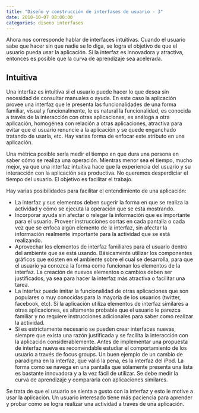 ```yaml
---
title: "Diseño y construcción de interfases de usuario - 3"
date: 2010-10-07 08:00:00
categories: diseno interfases
---
```


Ahora nos corresponde hablar de interfaces intuitivas. Cuando el usuario sabe que hacer sin que nadie se lo diga, se logra el objetivo de que el usuario pueda usar la aplicación. Si la interfaz es innovadora y atractiva, entonces es posible que la curva de aprendizaje sea acelerada.

## Intuitiva

Una interfaz es intuitiva si el usuario puede hacer lo que desea sin necesidad de consultar manuales o ayuda. En este caso la aplicación provee una interfaz que le presenta las funcionalidades de una forma familiar, visual y funcionalmente, le es natural la funcionalidad, es conocida a través de la interacción con otras aplicaciones, es análoga a otra aplicación, homogénea con relación a otras aplicaciones, atractiva para evitar que el usuario renuncie a la aplicación y se quede enganchado tratando de usarla, etc. Hay varias forma de enfocar este atributo en una aplicación.

Una métrica posible sería medir el tiempo en que dura una persona en saber cómo se realiza una operación. Mientras menor sea el tiempo, mucho mejor, ya que una interfaz intuitiva hace que la experiencia del usuario y su interacción con la aplicación sea productiva. No queremos desperdiciar el tiempo del usuario. El objetivo es facilitar el trabajo.

Hay varias posibilidades para facilitar el entendimiento de una aplicación:

- La interfaz y sus elementos deben sugerir la forma en que se realiza la actividad y cómo se ejecuta la operación que se está mostrando.
- Incorporar ayuda sin afectar o relegar la información que es importante para el usuario. Proveer instrucciones cortas en cada pantalla o cada vez que se enfoca algún elemento de la interfaz, sin afectar la información realmente importante para la actividad que se está realizando.
- Aprovechar los elementos de interfaz familiares para el usuario dentro del ambiente que se está usando. Básicamente utilizar los componentes gráficos que existen en el ambiente sobre el cual se desarrolla, para que el usuario ya conozca la forma como funcionan los elementos de la interfaz. La creación de nuevos elementos o cambios deben ser justificados, ya sea para hacer la interfaz más atractiva o facilitar una tarea.
- La interfaz puede imitar la funcionalidad de otras aplicaciones que son populares o muy conocidas para la mayoría de los usuarios (twitter, facebook, etc). Si la aplicación utiliza elementos de interfaz similares a otras aplicaciones, es altamente probable que el usuario le parezca familiar y no requiere instrucciones adicionales para saber como realizar la actividad.
- Si es estrictamente necesario se pueden crear interfaces nuevas, siempre que exista una razón justificada y se facilita la interacción con la aplicación considerablemente. Antes de implementar una propuesta de interfaz nueva es recomendable estudiar el comportamiento de los usuario a través de focus groups. Un buen ejemplo de un cambio de paradigma en la interfaz, que valió la pena, es la interfaz del iPod. La forma como se navega en una pantalla que sólamente presenta una lista es bastante innovadora y a la vez fácil de utilizar. Se debe medir la curva de aprendizaje y compararla con aplicaciones similares.

Se trata de que el usuario se sienta a gusto con la interfaz y esto le motive a usar la aplicación. Un usuario interesado tiene más paciencia para aprender y probar como se logra realizar una actividad a través de una aplicación.
